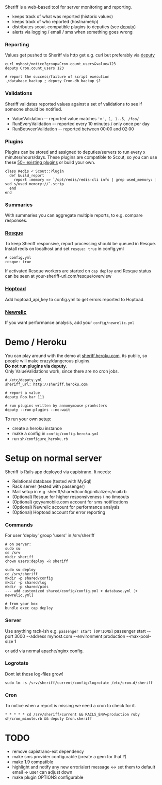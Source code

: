 Sheriff is a web-based tool for server monitoring and reporting.

 - keeps track of what was reported (historic values)
 - keeps track of who reported (hostname/ip)
 - distributes scout-compatible plugins to deputies (see [deputy](https://github.com/dawanda/deputy))
 - alerts via logging / email / sms when something goes wrong

### Reporting
Values get pushed to Sheriff via http get e.g. curl but preferably via [deputy](https://github.com/dawanda/deputy)

    curl myhost/notice?group=Cron.count_users&value=123
    deputy Cron.count_users 123

    # report the success/failure of script execution
    ./database_backup ; deputy Cron.db_backup $?

### Validations
Sheriff validates reported values against a set of validations to see if someone should be notified.

 - ValueValidation -- reported value matches `'x', 1, 1..5, /foo/`
 - RunEveryValidation -- reported every 10 minutes / only once per day
 - RunBetweenValidation -- reported between 00:00 and 02:00

### Plugins
Plugins can be stored and assigned to deputies/servers to run every x minutes/hours/days.
These plugins are compatible to Scout, so you can use these [50+ existing plugins](https://github.com/highgroove/scout-plugins) or build your own.

    class Redis < Scout::Plugin
      def build_report
        report :memory => `/opt/redis/redis-cli info | grep used_memory: | sed s/used_memory://`.strip
      end
    end

### Summaries
With summaries you can aggregate multiple reports, to e.g. compare responses.

### [Resque](https://github.com/defunkt/resque)
To keep Sheriff responsive, report processing should be queued in Resque.<br/>
Install redis on localhost and set `resque: true` in config.yml<br/>

    # config.yml
    resque: true

If activated Resque workers are started on `cap deploy` and Resque status can be seen at your-sheriff-url.com/resque/overview

### [Hoptoad](http://hoptoadapp.com/)
Add hoptoad_api_key to config.yml to get errors reported to Hoptoad.

### [Newrelic](https://newrelic.com/)
If you want performance analysis, add your `config/newrelic.yml`

# Demo / Heroku
You can play around with the demo at [sheriff.heroku.com](sheriff.heroku.com),
its public, so people will make crazy/dangerous plugins.<br/>
**Do not run plugins via deputy**.<br/>
Only ValueValidations work, since there are no cron jobs.

    # /etc/deputy.yml
    sheriff_url: http://sheriff.heroku.com

    # report a value
    deputy Foo.bar 111

    # run plugins written by annonymouse pranksters
    deputy --run-plugins --no-wait

To run your own setup:

 - create a heroku instance
 - make a config in `config/config.heroku.yml`
 - run `sh/configure_heroku.rb`

# Setup on normal server
Sheriff is Rails app deployed via capistrano. It needs:

 - Relational database (tested with MySql)
 - Rack server (tested with passenger)
 - Mail setup in e.g. sheriff/shared/config/initializers/mail.rb
 - (Optional) Resque for higher responsiveness / no timeouts
 - (Optional) goyyamobile.com account for sms notifications
 - (Optional) Newrelic account for performance analysis
 - (Optional) Hoptoad account for error reporting

### Commands
For user 'deploy' group 'users' in /srv/sheriff

    # on server:
    sudo su
    cd /srv
    mkdir sheriff
    chown users:deploy -R sheriff

    sudo su deploy
    cd /srv/sheriff
    mkdir -p shared/config
    mkdir -p shared/log
    mkdir -p shared/pids
    --- add customized shared/config/config.yml + database.yml [+ newrelic.yml]

    # from your box
    bundle exec cap deploy

### Server
Use anything rack-ish e.g. `passenger start [OPTIONS]`
    passenger start --port 3000 --address myhost.com --environment production --max-pool-size 1

or add via normal apache/nginx config.

### Logrotate
Dont let those log-files grow!

    sudo ln -s /srv/sheriff/current/config/logrotate /etc/cron.d/sheriff

### Cron
To notice when a report is missing we need a cron to check for it.

    * * * * * cd /srv/sheriff/current && RAILS_ENV=production ruby sh/cron_minute.rb && deputy Cron.sheriff

# TODO
 - remove capistrano-ext dependency
 - make sms provider configurable (create a gem for that ?)
 - make 1.9 compatible
 - highlight and notify any new error/alert message <-> set them to default email -> user can adjust down
 - make plugin OPTIONS configurable
